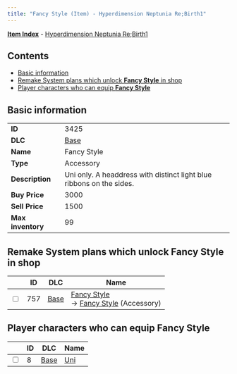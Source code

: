 ```yaml
---
title: "Fancy Style (Item) - Hyperdimension Neptunia Re;Birth1"
---
```


[**Item Index**](/neptunia/rb1/item/index.html) - [Hyperdimension Neptunia Re;Birth1](/neptunia/rb1)

## Contents

- [Basic information](#basic-information)
- [Remake System plans which unlock **Fancy Style** in shop](#remake-system-plans-which-unlock-fancy-style-in-shop)
- [Player characters who can equip **Fancy Style**](#player-characters-who-can-equip-fancy-style)

## Basic information

|   |   |
| -- | -- |
| **ID** | 3425 |
| **DLC** | [Base](/neptunia/rb1/dlc/1-base.html) |
| **Name** | Fancy Style |
| **Type** | Accessory |
| **Description** | Uni only. A headdress with distinct light blue ribbons on the sides. |
| **Buy Price** | 3000 |
| **Sell Price** | 1500 |
| **Max inventory** | 99 |


## Remake System plans which unlock **Fancy Style** in shop

|    | ID | DLC | Name |
| -- | -- | --- | ---- |
| <input type="checkbox" id="rb1-remake-1-757" class="trackbox" /> | 757 | [Base](/neptunia/rb1/dlc/1-base.html) | [Fancy Style](/neptunia/rb1/remake/1-757-fancy-style.html)<br /> → [Fancy Style](/neptunia/rb1/item/1-3425-fancy-style.html) (Accessory) |


## Player characters who can equip **Fancy Style**

|    | ID | DLC | Name |
| -- | -- | --- | ---- |
| <input type="checkbox" id="rb1-player-1-8" class="trackbox" /> | 8 | [Base](/neptunia/rb1/dlc/1-base.html) | [Uni](/neptunia/rb1/player/1-8-uni.html) |
